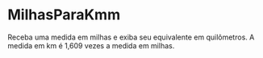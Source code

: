 # MilhasParaKmm
Receba uma medida em milhas e exiba seu equivalente em quilômetros. A medida em km é 1,609 vezes a medida em milhas.
